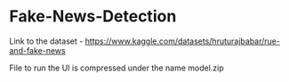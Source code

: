 # Fake-News-Detection

Link to the dataset - https://www.kaggle.com/datasets/hruturajbabar/rue-and-fake-news

File to run the UI is compressed under the name model.zip

